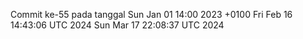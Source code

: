 Commit ke-55 pada tanggal Sun Jan 01 14:00 2023 +0100
Fri Feb 16 14:43:06 UTC 2024
Sun Mar 17 22:08:37 UTC 2024

